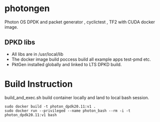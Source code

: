 # photongen

Photon OS DPDK and packet generator , cyclictest , TF2 with CUDA docker image.


## DPKD libs

* All libs are in /usr/local/lib
* The docker image build poccess build all example apps test-pmd etc.
* PktGen installed globally and linked to LTS DPKD build.

# Build Instruction

build_and_exec.sh build container locally and land to local bash session.

```
sudo docker build -t photon_dpdk20.11:v1 .
sudo docker run --privileged --name photon_bash --rm -i -t photon_dpdk20.11:v1 bash
```
